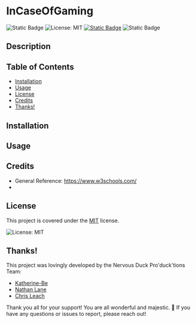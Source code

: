 # InCaseOfGaming
![Static Badge](https://img.shields.io/badge/status%3A-in_progress-red)
![License: MIT](https://img.shields.io/badge/License-MIT-yellow.svg)
[![Static Badge](https://img.shields.io/badge/Github-ChrisVulpine-darkgreen?style=flat&logo=github)](https://github.com/ChrisVulpine)
![Static Badge](https://img.shields.io/badge/%F0%9F%90%A4Nervous-Duck-yellow?style=plastic&color=%23FFFACD)
  ## Description

  
  ## Table of Contents
  
  - [Installation](#installation)
  - [Usage](#usage)
  - [License](#license)
  - [Credits](#credits)
  - [Thanks!](#thanks)
  
  ## Installation

  ## Usage

  ## Credits

* General Reference: https://www.w3schools.com/
* 


## License
This project is covered under the [MIT](https://opensource.org/licenses/MIT) license.

![License: MIT](https://img.shields.io/badge/License-MIT-yellow.svg)

## Thanks!

This project was lovingly developed by the Nervous Duck Pro'duck'tions Team:<br>
 * <a href="https://github.com/Katherine-Be" class="button big">Katherine-Be</a>
 * <a href="https://github.com/LaneNathan" class="button big">Nathan Lane</a>
 * <a href="https://github.com/ChrisVulpine" class="button big">Chris Leach</a><br>

 Thank you all for your support! You are all wonderful and majestic. 🐤 If you have any questions or issues to report, please reach out!


